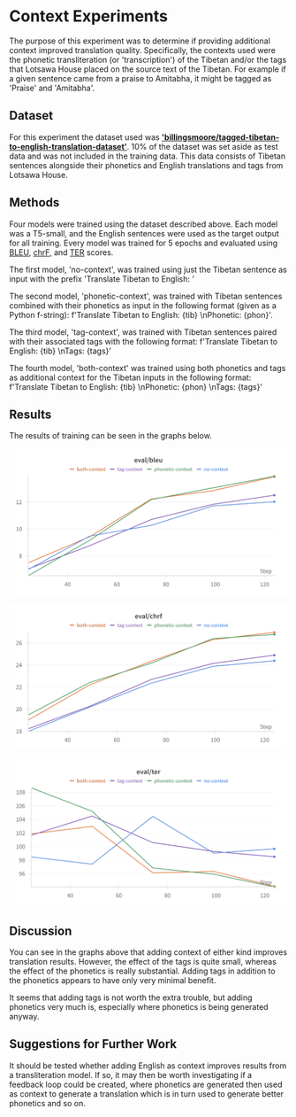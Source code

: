 # Context Experiments

The purpose of this experiment was to determine if providing additional context improved translation quality. Specifically, the contexts used were the phonetic transliteration (or 'transcription') of the Tibetan and/or the tags that Lotsawa House placed on the source text of the Tibetan. For example if a given sentence came from a praise to Amitabha, it might be tagged as 'Praise' and 'Amitabha'.

## Dataset

For this experiment the dataset used was **['billingsmoore/tagged-tibetan-to-english-translation-dataset'](https://huggingface.co/datasets/billingsmoore/tagged-tibetan-to-english-translation-dataset)**. 10% of the dataset was set aside as test data and was not included in the training data. This data consists of Tibetan sentences alongside their phonetics and English translations and tags from Lotsawa House.

## Methods

Four models were trained using the dataset described above. Each model was a T5-small, and the English sentences were used as the target output for all training. Every model was trained for 5 epochs and evaluated using [BLEU](https://en.wikipedia.org/wiki/BLEU), [chrF](https://machinetranslate.org/chrF), and [TER](https://machinetranslate.org/ter) scores.

The first model, 'no-context', was trained using just the Tibetan sentence as input with the prefix 'Translate Tibetan to English: '

The second model, 'phonetic-context', was trained with Tibetan sentences combined with their phonetics as input in the following format (given as a Python f-string): f'Translate Tibetan to English: {tib} \nPhonetic: {phon}'.

The third model, 'tag-context', was trained with Tibetan sentences paired with their associated tags with the following format: f'Translate Tibetan to English: {tib} \nTags: {tags}'

The fourth model, 'both-context' was trained using both phonetics and tags as additional context for the Tibetan inputs in the following format: f'Translate Tibetan to English: {tib} \nPhonetic: {phon} \nTags: {tags}'

## Results

The results of training can be seen in the graphs below.

![BLEU](assets/context/context-bleu.png?raw=true "Graph of Bleu Scores")

![CHRF](assets/context/context-chrf.png?raw=true "Graph of chrF Scores")

![TER](assets/context/context-ter.png?raw=true "Graph of TER Scores")

## Discussion

You can see in the graphs above that adding context of either kind improves translation results. However, the effect of the tags is quite small, whereas the effect of the phonetics is really substantial. Adding tags in addition to the phonetics appears to have only very minimal benefit.

It seems that adding tags is not worth the extra trouble, but adding phonetics very much is, especially where phonetics is being generated anyway.

## Suggestions for Further Work

It should be tested whether adding English as context improves results from a transliteration model. If so, it may then be worth investigating if a feedback loop could be created, where phonetics are generated then used as context to generate a translation which is in turn used to generate better phonetics and so on.